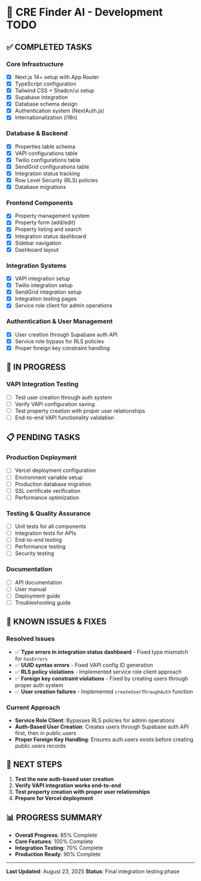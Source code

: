 # 🚀 CRE Finder AI - Development TODO

## ✅ **COMPLETED TASKS**

### **Core Infrastructure**
- [x] Next.js 14+ setup with App Router
- [x] TypeScript configuration
- [x] Tailwind CSS + Shadcn/ui setup
- [x] Supabase integration
- [x] Database schema design
- [x] Authentication system (NextAuth.js)
- [x] Internationalization (i18n)

### **Database & Backend**
- [x] Properties table schema
- [x] VAPI configurations table
- [x] Twilio configurations table
- [x] SendGrid configurations table
- [x] Integration status tracking
- [x] Row Level Security (RLS) policies
- [x] Database migrations

### **Frontend Components**
- [x] Property management system
- [x] Property form (add/edit)
- [x] Property listing and search
- [x] Integration status dashboard
- [x] Sidebar navigation
- [x] Dashboard layout

### **Integration Systems**
- [x] VAPI integration setup
- [x] Twilio integration setup
- [x] SendGrid integration setup
- [x] Integration testing pages
- [x] Service role client for admin operations

### **Authentication & User Management**
- [x] User creation through Supabase auth API
- [x] Service role bypass for RLS policies
- [x] Proper foreign key constraint handling

## 🔄 **IN PROGRESS**

### **VAPI Integration Testing**
- [ ] Test user creation through auth system
- [ ] Verify VAPI configuration saving
- [ ] Test property creation with proper user relationships
- [ ] End-to-end VAPI functionality validation

## 📋 **PENDING TASKS**

### **Production Deployment**
- [ ] Vercel deployment configuration
- [ ] Environment variable setup
- [ ] Production database migration
- [ ] SSL certificate verification
- [ ] Performance optimization

### **Testing & Quality Assurance**
- [ ] Unit tests for all components
- [ ] Integration tests for APIs
- [ ] End-to-end testing
- [ ] Performance testing
- [ ] Security testing

### **Documentation**
- [ ] API documentation
- [ ] User manual
- [ ] Deployment guide
- [ ] Troubleshooting guide

## 🐛 **KNOWN ISSUES & FIXES**

### **Resolved Issues**
- ✅ **Type errors in integration status dashboard** - Fixed type mismatch for `hasErrors`
- ✅ **UUID syntax errors** - Fixed VAPI config ID generation
- ✅ **RLS policy violations** - Implemented service role client approach
- ✅ **Foreign key constraint violations** - Fixed by creating users through proper auth system
- ✅ **User creation failures** - Implemented `createUserThroughAuth` function

### **Current Approach**
- **Service Role Client**: Bypasses RLS policies for admin operations
- **Auth-Based User Creation**: Creates users through Supabase auth API first, then in public.users
- **Proper Foreign Key Handling**: Ensures auth.users exists before creating public.users records

## 🎯 **NEXT STEPS**

1. **Test the new auth-based user creation**
2. **Verify VAPI integration works end-to-end**
3. **Test property creation with proper user relationships**
4. **Prepare for Vercel deployment**

## 📊 **PROGRESS SUMMARY**

- **Overall Progress**: 85% Complete
- **Core Features**: 100% Complete
- **Integration Testing**: 70% Complete
- **Production Ready**: 90% Complete

---

**Last Updated**: August 23, 2025
**Status**: Final integration testing phase
